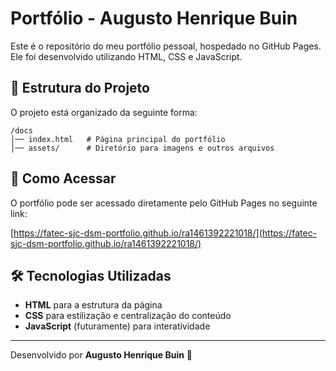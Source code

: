 # Portfólio - Augusto Henrique Buin

Este é o repositório do meu portfólio pessoal, hospedado no GitHub Pages. Ele foi desenvolvido utilizando HTML, CSS e JavaScript.

## 📌 Estrutura do Projeto

O projeto está organizado da seguinte forma:

```
/docs
│── index.html   # Página principal do portfólio
│── assets/      # Diretório para imagens e outros arquivos
```

## 🚀 Como Acessar

O portfólio pode ser acessado diretamente pelo GitHub Pages no seguinte link:

[https://fatec-sjc-dsm-portfolio.github.io/ra1461392221018/](https://fatec-sjc-dsm-portfolio.github.io/ra1461392221018/)

## 🛠️ Tecnologias Utilizadas

- **HTML** para a estrutura da página
- **CSS** para estilização e centralização do conteúdo
- **JavaScript** (futuramente) para interatividade

---
Desenvolvido por **Augusto Henrique Buin** 🚀

